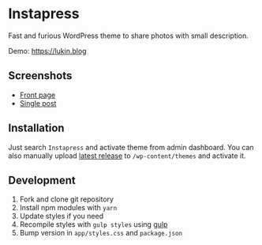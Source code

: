 # Instapress

Fast and furious WordPress theme to share photos with small description.

Demo: https://lukin.blog

## Screenshots

- [Front page](https://user-images.githubusercontent.com/454185/80354306-992c4800-8887-11ea-8ac3-7e6c3a3e927f.png)
- [Single post](https://user-images.githubusercontent.com/454185/80354402-c0831500-8887-11ea-8ddd-f10dfd3a811b.png)

## Installation

Just search `Instapress` and activate theme from admin dashboard. You can also manually upload [latest release](https://downloads.wordpress.org/theme/instapress.zip) to `/wp-content/themes` and activate it. 

## Development

1. Fork and clone git repository
2. Install npm modules with `yarn`
3. Update styles if you need
4. Recompile styles with `gulp styles` using [gulp](https://gulpjs.com/docs/en/getting-started/quick-start)
5. Bump version in `app/styles.css` and `package.json`
